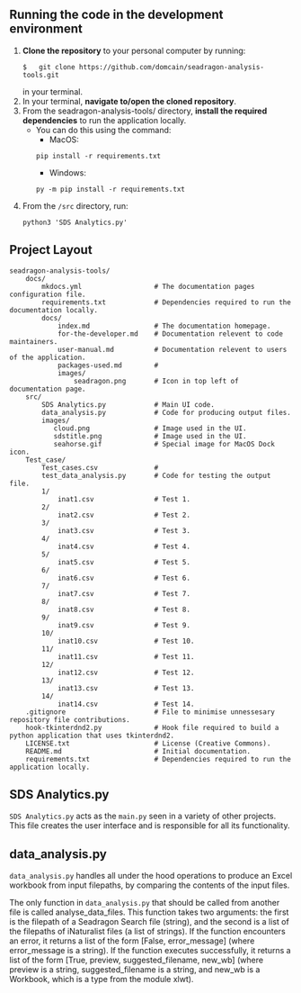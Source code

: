 ## Running the code in the development environment
1. **Clone the repository** to your personal computer by running: 
    ```
    $   git clone https://github.com/domcain/seadragon-analysis-tools.git
    ``` 
    in your terminal. 
2. In your terminal, **navigate to/open the cloned repository**.
3. From the seadragon-analysis-tools/ directory, **install the required dependencies** to run the application locally.
    - You can do this using the command: 
        - MacOS: 
        ```
        pip install -r requirements.txt
        ```
        - Windows: 
        ```
        py -m pip install -r requirements.txt
        ```
4. From the `/src` directory, run: 
    ```
    python3 'SDS Analytics.py'
    ```
## Project Layout
```
seadragon-analysis-tools/    
    docs/
        mkdocs.yml                  # The documentation pages configuration file.
        requirements.txt            # Dependencies required to run the documentation locally.
        docs/
            index.md                # The documentation homepage.
            for-the-developer.md    # Documentation relevent to code maintainers.
            user-manual.md          # Documentation relevent to users of the application.
            packages-used.md        # 
            images/
                seadragon.png       # Icon in top left of documentation page.
    src/
        SDS Analytics.py            # Main UI code.
        data_analysis.py            # Code for producing output files.
        images/
           cloud.png                # Image used in the UI.
           sdstitle.png             # Image used in the UI.
           seahorse.gif             # Special image for MacOS Dock icon.
    Test_case/
        Test_cases.csv              # 
        test_data_analysis.py       # Code for testing the output file.
        1/
            inat1.csv               # Test 1.
        2/
            inat2.csv               # Test 2.
        3/
            inat3.csv               # Test 3.
        4/
            inat4.csv               # Test 4.
        5/
            inat5.csv               # Test 5.
        6/
            inat6.csv               # Test 6.
        7/
            inat7.csv               # Test 7.
        8/
            inat8.csv               # Test 8.
        9/
            inat9.csv               # Test 9.
        10/
            inat10.csv              # Test 10.
        11/
            inat11.csv              # Test 11.
        12/
            inat12.csv              # Test 12.
        13/
            inat13.csv              # Test 13.
        14/
            inat14.csv              # Test 14.
    .gitignore                      # File to minimise unnessesary repository file contributions.
    hook-tkinterdnd2.py             # Hook file required to build a python application that uses tkinterdnd2.
    LICENSE.txt                     # License (Creative Commons).
    README.md                       # Initial documentation.
    requirements.txt                # Dependencies required to run the application locally.
```

## SDS Analytics.py

`SDS Analytics.py` acts as the `main.py` seen in a variety of other projects. This file creates the user interface and is responsible for all its functionality.

## data_analysis.py

`data_analysis.py` handles all under the hood operations to produce an Excel workbook from input filepaths, by comparing the contents of the input files.

The only function in `data_analysis.py` that should be called from another file is called analyse_data_files. This function takes two arguments: the first is the filepath of a Seadragon Search file (string), and the second is a list of the filepaths of iNaturalist files (a list of strings). If the function encounters an error, it returns a list of the form \[False, error_message\] (where error_message is a string). If the function executes successfully, it returns a list of the form \[True, preview, suggested_filename, new_wb\] (where preview is a string, suggested_filename is a string, and new_wb is a Workbook, which is a type from the module xlwt).
